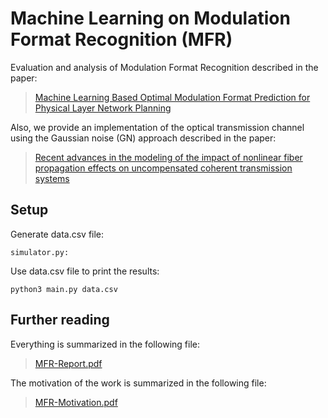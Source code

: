 
# Machine Learning on Modulation Format Recognition (MFR)

Evaluation and analysis of Modulation Format Recognition described in the paper:
> [Machine Learning Based Optimal Modulation Format Prediction for Physical Layer Network Planning](https://ieeexplore.ieee.org/document/8473593)

Also, we provide an implementation of the optical transmission channel using the Gaussian noise (GN) approach described in the paper:
>  [Recent advances in the modeling of the impact of nonlinear fiber propagation effects on uncompensated coherent transmission systems](https://ieeexplore.ieee.org/document/7577767/)

## Setup

Generate data.csv file:

	simulator.py: 

Use data.csv file to print the results:

	python3 main.py data.csv

## Further reading

Everything is summarized in the following file:
> [MFR-Report.pdf](https://github.com/Hugodovs/ModulationFormatRecognition/blob/master/MLReport.pdf)

The motivation of the work is summarized in the following file:
> [MFR-Motivation.pdf](https://github.com/Hugodovs/ModulationFormatRecognition/blob/master/MFR-Motivation.pdf)
 

